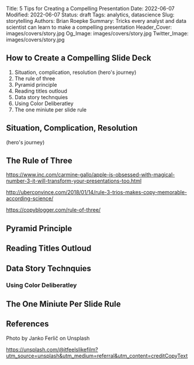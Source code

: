 Title: 5 Tips for Creating a Compelling Presentation
Date: 2022-06-07
Modified: 2022-06-07
Status: draft
Tags: analytics, datascience
Slug: storytelling
Authors: Brian Roepke
Summary: Tricks every analyst and data scientist can learn to make a compelling presentation
Header_Cover: images/covers/story.jpg
Og_Image: images/covers/story.jpg
Twitter_Image: images/covers/story.jpg



## How to Create a Compelling Slide Deck



1. Situation, complication, resolution (hero's journey)
2. The rule of three
3. Pyramid principle
4. Reading titles outloud
5. Data story technquies
6. Using Color Deliberatley
7. The one miniute per slide rule



## Situation, Complication, Resolution

(hero's journey)


## The Rule of Three

https://www.inc.com/carmine-gallo/apple-is-obsessed-with-magical-number-3-it-will-transform-your-presentations-too.html

http://uberconvince.com/2018/01/14/rule-3-trios-makes-copy-memorable-according-science/

https://copyblogger.com/rule-of-three/


## Pyramid Principle


## Reading Titles Outloud


## Data Story Technquies


### Using Color Deliberatley


## The One Miniute Per Slide Rule


## References

Photo by Janko Ferlič on Unsplash

https://unsplash.com/@itfeelslikefilm?utm_source=unsplash&utm_medium=referral&utm_content=creditCopyText